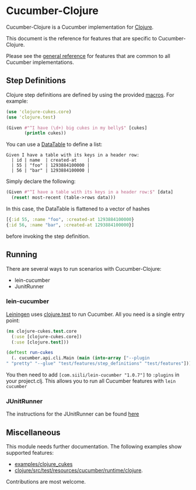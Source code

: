 # Cucumber-Clojure

Cucumber-Clojure is a Cucumber implementation for [Clojure](http://www.clojure.org/).

This document is the reference for features that are specific to Cucumber-Clojure.

Please see the [general reference](https://cucumber.io/docs/reference) for features that are common to all Cucumber implementations.

## Step Definitions

Clojure step definitions are defined by using the provided [macros](http://clojure.org/macros). For example:

```clojure
(use 'clojure-cukes.core)
(use 'clojure.test)

(Given #"^I have (\d+) big cukes in my belly$" [cukes]
       (println cukes))
```

You can use a [DataTable](https://cucumber.io/docs/reference#data-table) to define a list:

```
Given I have a table with its keys in a header row:
  | id | name  | created-at    |
  | 55 | "foo" | 1293884100000 |
  | 56 | "bar" | 1293884100000 |
```

Simply declare the following:

```clojure
(Given #"^I have a table with its keys in a header row:$" [data]
  (reset! most-recent (table->rows data)))
```

In this case, the DataTable is flattened to a vector of hashes

```clojure
[{:id 55, :name "foo", :created-at 1293884100000}
{:id 56, :name "bar", :created-at 1293884100000}]
```

before invoking the step definition.

## Running

There are several ways to run scenarios with Cucumber-Clojure:
* lein-cucumber
* JunitRunner

### lein-cucumber

[Leiningen](http://leiningen.org/) uses [clojure.test](TODO) to run Cucumber. All you need is a single entry point:

```clojure
(ns clojure-cukes.test.core
  (:use [clojure-cukes.core])
  (:use [clojure.test]))

(deftest run-cukes
  (. cucumber.api.cli.Main (main (into-array ["--plugin
" "pretty" "--glue" "test/features/step_definitions" "test/features"]))))

```

You then need to add `[com.siili/lein-cucumber "1.0.7"]` to `:plugins` in your project.clj. This allows you to run all Cucumber features with `lein cucumber`

### JUnitRunner

The instructions for the JUnitRunner can be found [here](https://cucumber.io/docs/reference/jvm#junit-runner)

## Miscellaneous

This module needs further documentation. The following examples show supported features:

* [examples/clojure_cukes](https://github.com/cucumber/cucumber-jvm/tree/master/examples/clojure_cukes)
* [clojure/src/test/resources/cucumber/runtime/clojure](https://github.com/cucumber/cucumber-jvm/tree/master/clojure/src/test/resources/cucumber/runtime/clojure).

Contributions are most welcome.
